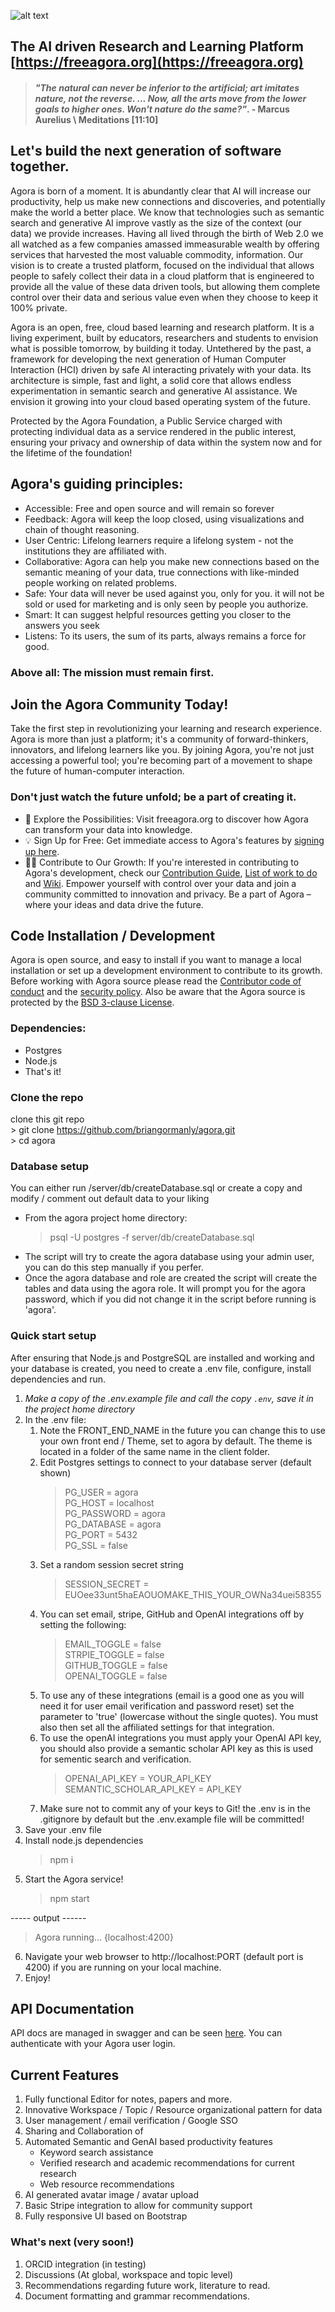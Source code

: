![alt text](https://github.com/briangormanly/agora/blob/main/client/agora/public/assets/img/logos/Agora-Logo-1-wText-1080.png?raw=true)
## The AI driven Research and Learning Platform [https://freeagora.org](https://freeagora.org)

> #### *"The natural can never be inferior to the artificial; art imitates nature, not the reverse. ... Now, all the arts move from the lower goals to higher ones. Won't nature do the same?"*. - Marcus Aurelius \ Meditations [11:10]

## Let's build the next generation of software together.
Agora is born of a moment. It is abundantly clear that AI will increase our productivity, help us make new connections and discoveries, and potentially make the world a better place. We know that technologies such as semantic search and generative AI improve vastly as the size of the context (our data) we provide increases. Having all lived through the birth of Web 2.0 we all watched as a few companies amassed immeasurable wealth by offering services that harvested the most valuable commodity, information. Our vision is to create a trusted platform, focused on the individual that allows people to safely collect their data in a cloud platform that is engineered to provide all the value of these data driven tools, but allowing them complete control over their data and serious value even when they choose to keep it 100% private.

Agora is an open, free, cloud based learning and research platform. It is a living experiment, built by educators, researchers and students to envision what is possible tomorrow, by building it today. Untethered by the past, a framework for developing the next generation of Human Computer Interaction (HCI) driven by safe AI interacting privately with your data. Its architecture is simple, fast and light, a solid core that allows endless experimentation in semantic search and generative AI assistance. We envision it growing into your cloud based operating system of the future. 

Protected by the Agora Foundation, a Public Service charged with protecting individual data as a service rendered in the public interest, ensuring your privacy and ownership of data within the system now and for the lifetime of the foundation!

## Agora's guiding principles:
- Accessible: Free and open source and will remain so forever
- Feedback: Agora will keep the loop closed, using visualizations and chain of thought reasoning.
- User Centric: Lifelong learners require a lifelong system - not the institutions they are affiliated with.
- Collaborative: Agora can help you make new connections based on the semantic meaning of your data, true connections with like-minded people working on related problems.
- Safe: Your data will never be used against you, only for you. it will not be sold or used for marketing and is only seen by people you authorize.
- Smart: It can suggest helpful resources getting you closer to the answers you seek
- Listens: To its users, the sum of its parts, always remains a force for good.
### Above all: The mission must remain first.

## Join the Agora Community Today!

Take the first step in revolutionizing your learning and research experience. Agora is more than just a platform; it's a community of forward-thinkers, innovators, and lifelong learners like you. By joining Agora, you're not just accessing a powerful tool; you're becoming part of a movement to shape the future of human-computer interaction.

### Don't just watch the future unfold; be a part of creating it.
 * 🧭 Explore the Possibilities: Visit freeagora.org to discover how Agora can transform your data into knowledge.
 * 💡 Sign Up for Free: Get immediate access to Agora's features by [signing up here](https://freeagora.org/dashboard).
 * 👩‍💻 Contribute to Our Growth: If you're interested in contributing to Agora's development, check our [Contribution Guide](https://github.com/agorafoundation/agora?tab=coc-ov-file#readme), [List of work to do](https://github.com/agorafoundation/agora/issues) and [Wiki](https://github.com/agorafoundation/agora/wiki).
Empower yourself with control over your data and join a community committed to innovation and privacy. Be a part of Agora – where your ideas and data drive the future.

## Code Installation / Development  
Agora is open source, and easy to install if you want to manage a local installation or set up a development environment to contribute to its growth.
Before working with Agora source please read the [Contributor code of conduct](https://github.com/agorafoundation/agora?tab=coc-ov-file#readme) and the [security policy](https://github.com/agorafoundation/agora?tab=security-ov-file#readme). Also be aware that the Agora source is protected by the [BSD 3-clause License](https://github.com/agorafoundation/agora?tab=BSD-3-Clause-1-ov-file#readme).

### Dependencies:
 * Postgres 
 * Node.js
 * That's it!

### Clone the repo
clone this git repo  
    > git clone https://github.com/briangormanly/agora.git  
    > cd agora 

### Database setup
You can either run /server/db/createDatabase.sql or create a copy and modify / comment out default data to your liking  
* From the agora project home directory:  
    > psql -U postgres -f server/db/createDatabase.sql   
* The script will try to create the agora database using your admin user, you can do this step manually if you perfer.
* Once the agora database and role are created the script will create the tables and data using the agora role. It will prompt you for the agora password, which if you did not change it in the script before running is 'agora'.

### Quick start setup
After ensuring that Node.js and PostgreSQL are installed and working and your database is created, you need to create a .env file, configure, install dependencies and run.  

1. *Make a copy of the .env.example file and call the copy `.env`, save it in the project home directory* 
2. In the .env file: 
    1. Note the FRONT_END_NAME in the future you can change this to use your own front end / Theme, set to agora by default. The theme is located in a folder of the same name in the client folder.
    2. Edit Postgres settings to connect to your database server (default shown)
        > PG_USER = agora  
        > PG_HOST = localhost  
        > PG_PASSWORD = agora  
        > PG_DATABASE = agora  
        > PG_PORT = 5432  
        > PG_SSL = false  
    3. Set a random session secret string 
        > SESSION_SECRET = EUOee33unt5haEAOUOMAKE_THIS_YOUR_OWNa34uei58355
    4. You can set email, stripe, GitHub and OpenAI integrations off by setting the following:
        > EMAIL_TOGGLE = false  
        > STRPIE_TOGGLE = false  
        > GITHUB_TOGGLE = false  
        > OPENAI_TOGGLE = false  
    5. To use any of these integrations (email is a good one as you will need it for user email verification and password reset) set the parameter to 'true' (lowercase without the single quotes). You must also then set all the affiliated settings for that integration.
    6. To use the openAI integrations you must apply your OpenAI API key, you should also provide a semantic scholar API key as this is used for sementic search and verification.
        > OPENAI_API_KEY = YOUR_API_KEY  
        > SEMANTIC_SCHOLAR_API_KEY = API_KEY  
    7. Make sure not to commit any of your keys to Git! the .env is in the .gitignore by default but the .env.example file will be committed!
3. Save your .env file
4. Install node.js dependencies 
    > npm i  
5. Start the Agora service!  
    > npm start

----- output ------
>
> Agora running... {localhost:4200}  
6. Navigate your web browser to http://localhost:PORT (default port is 4200) if you are running on your local machine.
7. Enjoy!

## API Documentation
API docs are managed in swagger and can be seen [here](https://freeagora.org/api-docs/). You can authenticate with your Agora user login.

## Current Features
1. Fully functional Editor for notes, papers and more.
2. Innovative Workspace / Topic / Resource organizational pattern for data
3. User management / email verification / Google SSO
4. Sharing and Collaboration of 
5. Automated Semantic and GenAI based productivity features
   - Keyword search assistance
   - Verified research and academic recommendations for current research
   - Web resource recommendations   
6. AI generated avatar image / avatar upload
7. Basic Stripe integration to allow for community support
8. Fully responsive UI based on Bootstrap


### What's next (very soon!)
1. ORCID integration (in testing)
2. Discussions (At global, workspace and topic level)
3. Recommendations regarding future work, literature to read.
4. Document formatting and grammar recommendations.
